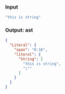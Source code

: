 ### Input
```js
"this is string"
```

### Output: ast
```json
{
  "Literal": {
    "span": "0:16",
    "literal": {
      "String": [
        "this is string",
        "\""
      ]
    }
  }
}
```
